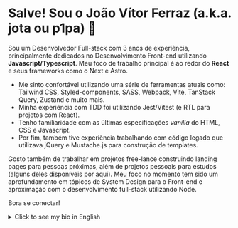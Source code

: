 # Salve! Sou o João Vítor Ferraz (a.k.a. jota ou p1pa) 👋

Sou um Desenvolvedor Full-stack com 3 anos de experiência, principalmente dedicados no Desenvolvimento Front-end utilizando **Javascript/Typescript**. Meu foco de trabalho principal é ao redor do **React** e seus frameworks como o Next e Astro. 

- Me sinto confortável utilizando uma série de ferramentas atuais como: Tailwind CSS, Styled-components, SASS, Webpack, Vite, TanStack Query, Zustand e muito mais.
- Minha experiência com TDD foi utilizando Jest/Vitest (e RTL para projetos com React). 
- Tenho familiaridade com as últimas especificações *vanilla* do HTML, CSS e Javascript. 
- Por fim, também tive experiência trabalhando com código legado que utilizava jQuery e Mustache.js para construção de templates.

Gosto também de trabalhar em projetos free-lance construindo landing pages para pessoas próximas, além de projetos pessoais para estudos (alguns deles disponíveis por aqui). Meu foco no momento tem sido um aprofundamento em tópicos de System Design para o Front-end e aproximação com o desenvolvimento full-stack utilizando Node.

Bora se conectar!

<details>
  <summary>Click to see my bio in English</summary>
  <br>
  Hello! I'm João Vítor Ferraz (a.k.a. jota or p1pa) 👋

  I'm a Web Developer with 3 years of experience dedicated to Front-end Development using **JavaScript/TypeScript**. My primary focus is around **React** and its frameworks like Next and Astro.
  
  - I’m comfortable using a range of modern tools such as Tailwind CSS, Styled-components, SASS, Webpack, Vite, TanStack Query, Zustand, and more.
  - My experience with TDD has been with Jest/Vitest (and RTL for React projects).
  - I’m familiar with the latest *vanilla* specifications of HTML, CSS, and JavaScript.
  - Lastly, I also have experience working with legacy code that used jQuery and Mustache.js for template construction.
  
  I also enjoy working on freelance projects building landing pages for people I know, as well as personal projects for learning (some of which are available here). Currently, my focus is on diving deeper into System Design topics for Front-end and getting closer to full-stack development.
  
  Let’s connect!

</details>
